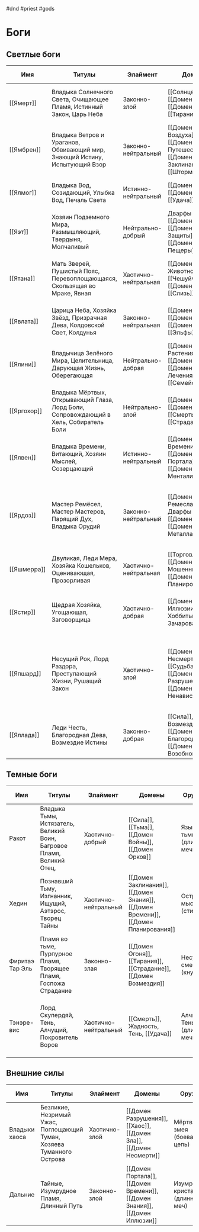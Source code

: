 #dnd #priest #gods
# Боги
## Светлые боги
    
| Имя     | Титулы                                                                                | Элаймент             | Домены                                       | Оружие                           | Символ                                                                                                                   | Время молитвы                              | Цвета                                                    |
| ------- | ------------------------------------------------------------------------------------- | -------------------- | -------------------------------------------- | -------------------------------- | ------------------------------------------------------------------------------------------------------------------------ | ------------------------------------------ | -------------------------------------------------------- |
| [[Ямерт]]   | Владыка Солнечного Света, Очищающее Пламя, Истинный Закон, Царь Неба                  | Законно-злой         | [[Солнце]], [[Домен Огоня]], [[Домен Закона]], [[Тирания]]             | Солнечный луч (двуручный меч)    | Солнечный диск и алая роза, помещённая в центр золотого круга                                                            | Солнце в зените                            | Алый, оранжевый, золотой                                 |
| [[Ямбрен]]  | Владыка Ветров и Ураганов, Обвивающий мир, Знающий Истину, Испытующий Взор            | Законно-нейтральный  | [[Домен Воздуха]], [[Домен Путешествия]], [[Домен Заклинания]], [[Шторм]]       | Разящая молния (длинное копьё)   | Ураган на светло-голубом фоне                                                                                            | Рассвет                                    | Серый, светло-розовый                                    |
| [[Ялмог]]   | Владыка Вод, Созидающий, Улыбка Вод, Печаль Света                                     | Истинно-нейтральный  | [[Домен Воды]], [[Домен Океана]], [[Удача]]                         | Касание волны (боевой кнут)      | Серебряные ладони, льющие воду                                                                                           | Первые лучи касаются воды                  | Серебряный, голубой                                      |
| [[Яэт]]     | Хозяин Подземного Мира, Размышляющий, Твердыня, Молчаливый                            | Нейтрально-добрый    | Дварфы и Цверги, [[Домен Земли]], [[Домен Защиты]], [[Домен Пещеры]]      | Каменный кулак (двуручный молот) | Мужчина, приоткрывающий каменные врата                                                                                   | Восход Луны                                | Песчано-жёлтый, серебряный                               |
| [[Ятана]]   | Мать Зверей, Пушистый Пояс, Перевоплощающаяся, Скользящая во Мраке, Явная             | Хаотично-нейтральная | [[Домен Животного]], [[Чешуйчатые]], [[Домен Паука]], [[Слизь]]       | Жало скорпиона (кинжал)          | Пояс из меха, чешуи и хитина                                                                                             | Рассвет и/или закат (зависит от местности) | Чёрный, тёмные оттенки зелёного и коричневого, бордовый. |
| [[Явлата]]  | Царица Неба, Хозяйка Звёзд, Призрачная Дева, Колдовской Свет, Колдунья                | Законно-нейтральная  | [[Домен Знания]], [[Домен Магии]], [[Домен Луны]], [[Эльфы]]                   | Лунный свет (шпага)              | Серебряные контуры женских глаз со звёздами вместо зрачков на чёрном фоне                                                | Полночь                                    | Чёрный, серебряный, тёмно-синий                          |
| [[Ялини]]   | Владычица Зелёного Мира, Целительница, Дарующая Жизнь, Оберегающая                    | Нейтрально-добрая    | [[Домен Растения]], [[Домен Добра]], [[Домен Лечения]], [[Семейство]]         | Кленовая Ветвь (посох)           | Пробивающийся зелёный росток, окружённый золотистым сиянием                                                              | Перед утренней работой                     | Ярко-зелёный, золотой                                    |
| [[Яргохор]] | Владыка Мёртвых, Открывающий Глаза, Лорд Боли, Сопровождающий в Хель, Собиратель Боли | Нейтрально-злой      | [[Домен Дроу]], [[Домен Зла]], [[Смерть]], [[Страдание]]        | Откровение зла (фламберг)        | Бордовая роза с белыми пятнами болезни                                                                                   | После наступления темноты                  | Чёрный, тёмно-красный, жёлто-зелёный                     |
| [[Ялвен]]   | Владыка Времени, Витающий, Хозяин Мыслей, Созерцающий                                 | Истинно-нейтральный  | [[Домен Времени]], [[Домен Портала]], [[Домен Ментализма]]                     | Петля времени (удавка)           | На сером фоне белый квадрат с голубым контуром                                                                           | Сумерки                                    | Серый, голубой, белый                                    |
| [[Ярдоз]]   | Мастер Ремёсел, Мастер Мастеров, Парящий Дух, Владыка Орудий                          | Законно-нейтральный  | [[Домен Ремесла]], Дварфы и Гномы, [[Домен Войны]], [[Домен Металла]]       | Орлиный клюв (чекан)             | На мутно-жёлтом фоне чёрная наковальня, над которой скрещены алый боевой чекан и коричневый кузнечный молот              | Перед утренней работой                     | Чёрный, алый, коричневый, мутно-жёлтый                   |
| [[Яшмерра]] | Двуликая, Леди Мера, Хозяйка Кошельков, Оценивающая, Прозорливая                      | Хаотично-нейтральная | [[Торговля]], [[Домен Мошенничества]], [[Домен Планирования]]                | Заключительное слово (кистень)   | Золотая монета с изображением открытого глаза                                                                            | Полдень                                    | Золотой, тёмно-жёлтый, светло-коричневый,                |
| [[Ястир]]   | Щедрая Хозяйка, Угощающая, Заговорщица                                                | Хаотично-добрая      | [[Домен Иллюзии]], Хоббиты, [[Домен Зачарования]]                    | Мимолётная улыбка (праща)        | Ящерица со светло-карими глазами и отпавшим хвостом                                                                      | Во время вечерней еды                      | Тёмно-зелёный, светло-коричне-вый, бронзовый             |
| [[Япшард]]  | Несущий Рок, Лорд Раздора, Преступающий Жизни, Рушащий Закон                          | Хаотично-злой        | [[Домен Несмерти]], [[Судьба]], [[Домен Разрушения]], [[Домен Ненависти]]      | Несущий разрушение (моргенштерн) | На белом фоне чёрный череп, справа от которого вертикально стоящий тёмно-бордовый моргенштерн, в рукояти которого кинжал | Поздняя ночь                               | Чёрный, белый, тёмно-бордовый                            |
| [[Яллада]]  | Леди Честь, Благородная Дева, Возмездие Истины                                        | Законно-добрая       | [[Сила]], [[Домен Возмездия]], [[Домен Благородства]], [[Домен Возобновления]] | Страж чести (алебарда)           | Золотой лев, держащий в лапах стальную алебарду на пурпурном фоне                                                        | Позднее утро                               | Серо-стальной, золотой                                   |

## Темные боги
| Имя             | Титулы                                                                | Элаймент             | Домены                                  | Оружие                    | Символ                                                                              | Время молитвы | Цвета                         |
| --------------- | --------------------------------------------------------------------- | -------------------- | --------------------------------------- | ------------------------- | ----------------------------------------------------------------------------------- | ------------- | ----------------------------- |
| Ракот           | Владыка Тьмы, Истязатель, Великий Воин, Багровое Пламя, Великий Отец, | Хаотично-добрый      | [[Сила]], [[Тьма]], [[Домен Войны]], [[Домен Орков]]               | Язык тьмы (длинный меч)   | Летящий чёрный дракон в профиль на алом фоне                                        | Полночь       | Чёрный, алый                  |
| Хедин           | Познавший Тьму, Изгнанник, Ищущий, Аэтэрос, Творец Тайны              | Хаотично-нейтральный | [[Домен Заклинания]], [[Домен Знания]], [[Домен Времени]], [[Домен Планирования]] | Острота мысли (стилет)    | Летящий коричневый сокол в профиль на серебряном фоне                               | Рассвет       | Чёрный, серый, серебряный     |
| Фиритаэ Тар Эль | Пламя во тьме, Пурпурное Пламя, Творящее Пламя, Госпожа Страдание     | Законно-злая         | [[Домен Огоня]], [[Тирания]], [[Страдание]], [[Домен Возмездия]]    | Несущий смерть (кнут)     | Свернутый кнут в ореоле пурпурного пламени                                          | На закате     | Пурпурный, чёрный, фиолетовый |
| Тэнэре-вис      | Лорд Скупердяй, Тень, Алчущий, Покровитель Воров                      | Хаотично-нейтральный | [[Смерть]], Жадность, Тень, [[Удача]]          | Алчная Тень (длинный меч) | Череп над перекрещенными парными мечами, под которыми раскрытый мешок золотых монет | Перед закатом | Чёрный, золотой               |

## Внешние силы
| Имя           | Титулы                                                                | Элаймент      | Домены                          | Оружие                            | Символ                                                    | Время молитвы | Цвета                     |
| ------------- | --------------------------------------------------------------------- | ------------- | ------------------------------- | --------------------------------- | --------------------------------------------------------- | ------------- | ------------------------- |
| Владыки хаоса | Безликие, Незримый Ужас, Поглощающий Туман, Хозяева Туманного Острова | Хаотично-злой | [[Домен Разрушения]], [[Хаос]], [[Домен Зла]], [[Домен Несмерти]] | Мёртвая змея (боевая цепь)        | Прозрачно-серая изгибающаяся воронка на чёрном фоне       | Поздняя ночь  | Серый, чёрный, коричневый |
| Дальние       | Тайные, Изумрудное Пламя, Длинный Путь                                | Законно-злой  | [[Домен Портала]], [[Домен Времени]], [[Домен Знания]], [[Домен Иллюзии]]  | Изумрудный кристалл (длинный меч) | Друза остроконечных зелёных кристаллов на коричневом фоне | Позднее утро  | Ярко-зелёный, коричневый. |
